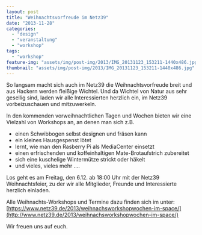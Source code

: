 ```yaml
---
layout: post
title: "Weihnachtsvorfreude im Netz39"
date: "2013-11-28"
categories: 
  - "design"
  - "veranstaltung"
  - "workshop"
tags: 
  - "workshop"
feature-img: "assets/img/post-img/2013/IMG_20131123_153211-1440x486.jpg"
thumbnail: "assets/img/post-img/2013/IMG_20131123_153211-1440x486.jpg"
---
```


So langsam macht sich auch im Netz39 die Weihnachtsvorfreude breit und aus Hackern werden fleißige Wichtel. Und da Wichtel von Natur aus sehr gesellig sind, laden wir alle Interessierten herzlich ein, im Netz39 vorbeizuschauen und mitzuwerkeln.

In den kommenden vorweihnachtlichen Tagen und Wochen bieten wir eine Vielzahl von Workshops an, an denen man sich z.B.

- einen Schwibbogen selbst designen und fräsen kann
- ein kleines Hausgespenst lötet
- lernt, wie man den Rasberry Pi als MediaCenter einsetzt
- einen erfrischenden und koffeinhaltigen Mate-Brotaufstrich zubereitet
- sich eine kuschelige Wintermütze strickt oder häkelt
- und vieles, vieles mehr ....

Los geht es am Freitag, den 6.12. ab 18:00 Uhr mit der Netz39 Weihnachtsfeier, zu der wir alle Mitglieder, Freunde und Interessierte herzlich einladen.

Alle Weihnachts-Workshops und Termine dazu finden sich im unter: [https://www.netz39.de/2013/weihnachsworkshopwochen-im-space/](http://www.netz39.de/2013/weihnachsworkshopwochen-im-space/)

Wir freuen uns auf euch.
